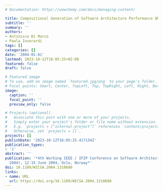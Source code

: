 ```yaml
---
# Documentation: https://wowchemy.com/docs/managing-content/

title: Compositional Generation of Software Architecture Performance QN Models
subtitle: ''
summary: ''
authors:
- Antinisca Di Marco
- Paola Inverardi
tags: []
categories: []
date: '2004-01-01'
lastmod: 2023-10-12T18:05:25+02:00
featured: false
draft: false

# Featured image
# To use, add an image named `featured.jpg/png` to your page's folder.
# Focal points: Smart, Center, TopLeft, Top, TopRight, Left, Right, BottomLeft, Bottom, BottomRight.
image:
  caption: ''
  focal_point: ''
  preview_only: false

# Projects (optional).
#   Associate this post with one or more of your projects.
#   Simply enter your project's folder or file name without extension.
#   E.g. `projects = ["internal-project"]` references `content/project/deep-learning/index.md`.
#   Otherwise, set `projects = []`.
projects: []
publishDate: '2023-10-12T16:05:25.417134Z'
publication_types:
- '1'
abstract: ''
publication: '*4th Working IEEE / IFIP Conference on Software Architecture (WICSA
  2004), 12-15 June 2004, Oslo, Norway*'
doi: 10.1109/WICSA.2004.1310688
links:
- name: URL
  url: https://doi.org/10.1109/WICSA.2004.1310688
---
```

